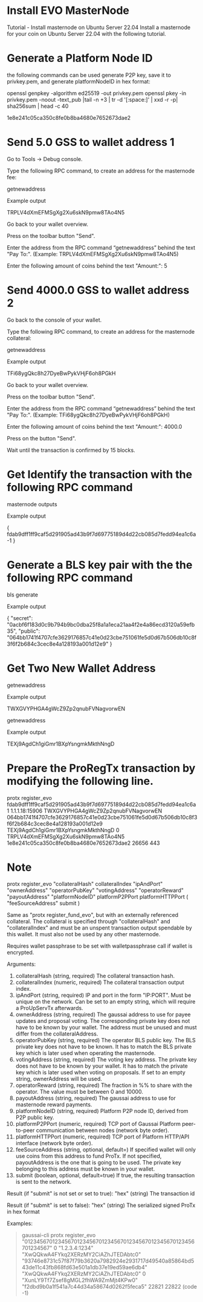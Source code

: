 # Install EVO MasterNode
Tutorial - Install masternode on Ubuntu Server 22.04
Install a masternode for your coin on Ubuntu Server 22.04 with the following tutorial.

# Generate a Platform Node ID
the following commands can be used generate P2P key, save it to privkey.pem, and generate platformNodeID in hex format:

openssl genpkey -algorithm ed25519 -out privkey.pem
openssl pkey -in privkey.pem -noout  -text_pub |tail -n +3 | tr -d '[:space:]' | xxd -r -p| sha256sum | head -c 40

1e8e241c05ca350c8fe0b8ba4680e7652673dae2

# Send 5.0 GSS to wallet address 1

Go to Tools -> Debug console.

Type the following RPC command, to create an address for the masternode fee:

getnewaddress

Example output

TRPLV4dXmEFMSgXg2Xu6skN9pmw8TAo4N5

Go back to your wallet overview.

Press on the toolbar button "Send".

Enter the address from the RPC command “getnewaddress” behind the text "Pay To:". (Example: TRPLV4dXmEFMSgXg2Xu6skN9pmw8TAo4N5)

Enter the following amount of coins behind the text "Amount:": 5

# Send 4000.0 GSS to wallet address 2
Go back to the console of your wallet.

Type the following RPC command, to create an address for the masternode collateral:

getnewaddress

Example output

TFi68ygQkc8h27DyeBwPykVHjF6oh8PGkH

Go back to your wallet overview.

Press on the toolbar button "Send".

Enter the address from the RPC command “getnewaddress” behind the text "Pay To:". (Example: TFi68ygQkc8h27DyeBwPykVHjF6oh8PGkH)

Enter the following amount of coins behind the text "Amount:": 4000.0

Press on the button "Send".

Wait until the transaction is confirmed by 15 blocks.

# Get Identify the transaction with the following RPC command

masternode outputs

Example output

{
 fdab9dff1ff9caf5d291905ad43b9f7d69775189d4d22cb085d7fedd94ea1c6a-1
}

# Generate a BLS key pair with the the following RPC command
bls generate

Example output

{
 "secret": "0acbf6f183d0c9b794b9bc0dba25f8a1a1eca21aa4f2e4a86ecd3120a59efb35",
 "public": "064bb1741f4707cfe3629176857c41e0d23cbe751061fe5d0d67b506db10c8f3f6f2b684c3cec8e4a128193a001d12e9"
}

# Get Two New Wallet Address
getnewaddress

Example output

TWXGVYPHGA4gWcZ9Zp2qnubFVNagvorwEN

getnewaddress

Example output

TEXj9AgdCh1giGmr1BXpYsngmkMkthNngD

# Prepare the ProRegTx transaction by modifying the following line.

protx register_evo fdab9dff1ff9caf5d291905ad43b9f7d69775189d4d22cb085d7fedd94ea1c6a 1 1.1.1.18:15906 TWXGVYPHGA4gWcZ9Zp2qnubFVNagvorwEN 064bb1741f4707cfe3629176857c41e0d23cbe751061fe5d0d67b506db10c8f3f6f2b684c3cec8e4a128193a001d12e9 TEXj9AgdCh1giGmr1BXpYsngmkMkthNngD 0 TRPLV4dXmEFMSgXg2Xu6skN9pmw8TAo4N5 1e8e241c05ca350c8fe0b8ba4680e7652673dae2 26656 443


# Note
protx register_evo "collateralHash" collateralIndex "ipAndPort" "ownerAddress" "operatorPubKey" "votingAddress" "operatorReward" "payoutAddress" "platformNodeID" platformP2PPort platformHTTPPort ( "feeSourceAddress" submit )

Same as "protx register_fund_evo", but with an externally referenced collateral.
The collateral is specified through "collateralHash" and "collateralIndex" and must be an unspent
transaction output spendable by this wallet. It must also not be used by any other masternode.

Requires wallet passphrase to be set with walletpassphrase call if wallet is encrypted.

Arguments:
1. collateralHash       (string, required) The collateral transaction hash.
2. collateralIndex      (numeric, required) The collateral transaction output index.
3. ipAndPort            (string, required) IP and port in the form "IP:PORT". Must be unique on the network.
                        Can be set to an empty string, which will require a ProUpServTx afterwards.
4. ownerAddress         (string, required) The gaussai address to use for payee updates and proposal voting.
                        The corresponding private key does not have to be known by your wallet.
                        The address must be unused and must differ from the collateralAddress.
5. operatorPubKey       (string, required) The operator BLS public key. The BLS private key does not have to be known.
                        It has to match the BLS private key which is later used when operating the masternode.
6. votingAddress        (string, required) The voting key address. The private key does not have to be known by your wallet.
                        It has to match the private key which is later used when voting on proposals.
                        If set to an empty string, ownerAddress will be used.
7. operatorReward       (string, required) The fraction in %% to share with the operator.
                        The value must be between 0 and 10000.
8. payoutAddress        (string, required) The gaussai address to use for masternode reward payments.
9. platformNodeID       (string, required) Platform P2P node ID, derived from P2P public key.
10. platformP2PPort     (numeric, required) TCP port of Gaussai Platform peer-to-peer communication between nodes (network byte order).
11. platformHTTPPort    (numeric, required) TCP port of Platform HTTP/API interface (network byte order).
12. feeSourceAddress    (string, optional, default=) If specified wallet will only use coins from this address to fund ProTx.
                        If not specified, payoutAddress is the one that is going to be used.
                        The private key belonging to this address must be known in your wallet.
13. submit              (boolean, optional, default=true) If true, the resulting transaction is sent to the network.

Result (if "submit" is not set or set to true):
"hex"    (string) The transaction id

Result (if "submit" is set to false):
"hex"    (string) The serialized signed ProTx in hex format

Examples:
> gaussai-cli protx register_evo "0123456701234567012345670123456701234567012345670123456701234567" 0 "1.2.3.4:1234" "XwQQkwA4FYkq2XERzMY2CiAZhJTEDAbtc0" "93746e8731c57f87f79b3620a7982924e2931717d49540a85864bd543de11c43fb868fd63e501a1db37e19ed59ae6db4" "XwQQkwA4FYkq2XERzMY2CiAZhJTEDAbtc0" 0 "XunLY9Tf7Zsef8gMGL2fhWA9ZmMjt4KPw0" "f2dbd9b0a1f541a7c44d34a58674d0262f5feca5" 22821 22822
 (code -1)

